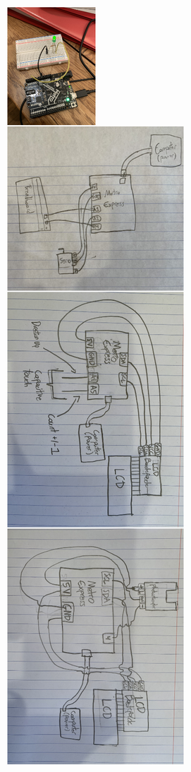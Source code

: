 
<img src="led_blink_green.jpg" width="200">


<img src="ServoCapTouch.jpg" width="400">


<img src="LcdCapTouch.jpg" width="400">


<img src="Photointerrupter.jpg" width="400">
